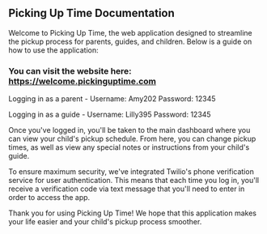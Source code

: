 ## Picking Up Time Documentation 

Welcome to Picking Up Time, the web application designed to streamline the pickup process for parents, guides, and children. Below is a guide on how to use the application:

### You can visit the website here: https://welcome.pickinguptime.com 


Logging in as a parent -
Username: Amy202
Password: 12345

Logging in as a guide -
Username: Lilly395
Password: 12345

Once you've logged in, you'll be taken to the main dashboard where you can view your child's pickup schedule. From here, you can change pickup times, as well as view any special notes or instructions from your child's guide.

To ensure maximum security, we've integrated Twilio's phone verification service for user authentication. This means that each time you log in, you'll receive a verification code via text message that you'll need to enter in order to access the app.

Thank you for using Picking Up Time! We hope that this application makes your life easier and your child's pickup process smoother.
